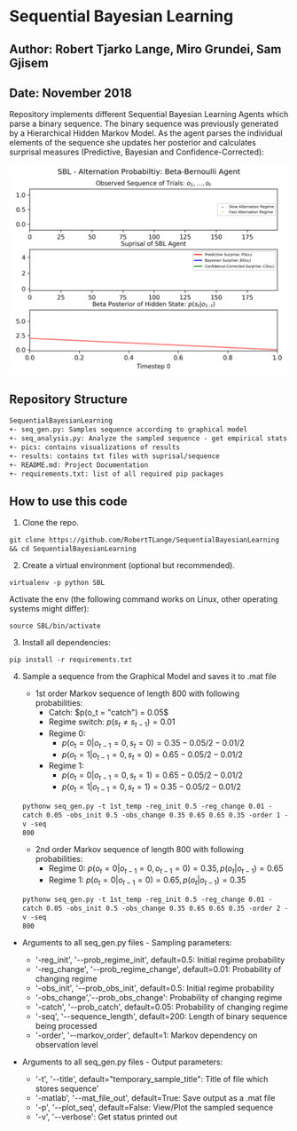 # Sequential Bayesian Learning
## Author: Robert Tjarko Lange, Miro Grundei, Sam Gjisem
## Date: November 2018

Repository implements different Sequential Bayesian Learning Agents which parse a binary sequence. The binary sequence was previously generated by a Hierarchical Hidden Markov Model.
As the agent parses the individual elements of the sequence she updates her posterior and calculates surprisal measures (Predictive, Bayesian and Confidence-Corrected):

![Alt text](pics/sbl_bb.gif)

## Repository Structure
```
SequentialBayesianLearning
+- seq_gen.py: Samples sequence according to graphical model
+- seq_analysis.py: Analyze the sampled sequence - get empirical stats
+- pics: contains visualizations of results
+- results: contains txt files with suprisal/sequence
+- README.md: Project Documentation
+- requirements.txt: list of all required pip packages
```

## How to use this code
1. Clone the repo.
```
git clone https://github.com/RobertTLange/SequentialBayesianLearning && cd SequentialBayesianLearning
```
2. Create a virtual environment (optional but recommended).
```
virtualenv -p python SBL
```
Activate the env (the following command works on Linux, other operating systems might differ):
```
source SBL/bin/activate
```
3. Install all dependencies:
```
pip install -r requirements.txt
```
4. Sample a sequence from the Graphical Model and saves it to .mat file
    * 1st order Markov sequence of length 800 with following probabilities:
        * Catch: $p(o_t = "catch") = 0.05$
        * Regime switch: $p(s_t \neq s_{t-1}) = 0.01$
        * Regime 0:
            * $p(o_t = 0|o_{t-1}=0, s_t=0) = 0.35 - 0.05/2 - 0.01/2$
            * $p(o_t = 1|o_{t-1}=0, s_t=0) = 0.65 - 0.05/2 - 0.01/2$
        * Regime 1:
            * $p(o_t = 0|o_{t-1}=0, s_t=1) = 0.65- 0.05/2 - 0.01/2$
            * $p(o_t = 1|o_{t-1}=0, s_t=1) = 0.35- 0.05/2 - 0.01/2$
    ```
    pythonw seq_gen.py -t 1st_temp -reg_init 0.5 -reg_change 0.01 -catch 0.05 -obs_init 0.5 -obs_change 0.35 0.65 0.65 0.35 -order 1 -v -seq
    800
    ```

    * 2nd order Markov sequence of length 800 with following probabilities:
        * Regime 0: $p(o_t = 0|o_{t-1}=0, o_{t-1}=0) = 0.35, p(o_t|o_{t-1}) = 0.65$
        * Regime 1: $p(o_t = 0|o_{t-1}=0) = 0.65, p(o_t|o_{t-1}) = 0.35$
    ```
    pythonw seq_gen.py -t 1st_temp -reg_init 0.5 -reg_change 0.01 -catch 0.05 -obs_init 0.5 -obs_change 0.35 0.65 0.65 0.35 -order 2 -v -seq
    800
    ```

* Arguments to all seq_gen.py files - Sampling parameters:
    - '-reg_init', '--prob_regime_init', default=0.5: Initial regime probability
    - '-reg_change', '--prob_regime_change', default=0.01: Probability of changing regime
    - '-obs_init', '--prob_obs_init', default=0.5: Initial regime probability
    - '-obs_change','--prob_obs_change': Probability of changing regime
    - '-catch', '--prob_catch', default=0.05: Probability of changing regime
    - '-seq', '--sequence_length', default=200: Length of binary sequence being processed
    - '-order', '--markov_order', default=1: Markov dependency on observation level

* Arguments to all seq_gen.py files - Output parameters:
    - '-t', '--title', default="temporary_sample_title": Title of file which stores sequence'
    - '-matlab', '--mat_file_out', default=True: Save output as a .mat file
    - '-p', '--plot_seq', default=False: View/Plot the sampled sequence
    - '-v', '--verbose': Get status printed out

